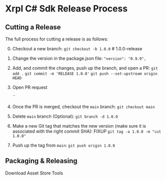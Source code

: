 # Xrpl C# Sdk Release Process

## Cutting a Release

The full process for cutting a release is as follows:

0. Checkout a new branch:
   `git checkout -b 1.0.0` # 1.0.0-release

1. Change the version in the package.json file:
   `"version": "0.9.9",`

3. Add, and commit the changes, push up the branch, and open a PR:
   `git add .`
   `git commit -m 'RELEASE 1.0.0'`
   `git push --set-upstream origin HEAD`

4. Open PR request

   ``

5. Once the PR is merged, checkout the `main` branch:
   `git checkout main`

6. Delete `main` branch (Optional):
   `git branch -d 1.0.0`

7. Make a new Git tag that matches the new version (make sure it is associated with the right commit SHA): FIXUP
   `git tag -a 1.0.0 -m "cut 1.0.0"`

8. Push up the tag from `main`:
   `git push origin 1.0.0`

## Packaging & Releasing

Download Asset Store Tools
